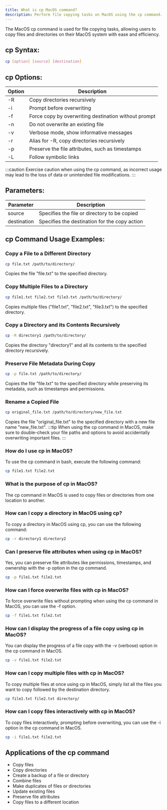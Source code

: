 ```yaml
---
title: What is cp MacOS command?
description: Perform file copying tasks on MacOS using the cp command. Learn how to copy files and directories efficiently on your MacOS system.
---
```


The MacOS cp command is used for file copying tasks, allowing users to copy files and directories on their MacOS system with ease and efficiency.

## cp Syntax:
```bash
cp [option] [source] [destination]
```
## cp Options:
| Option | Description |
|--------|-------------|
| -R     | Copy directories recursively |
| -i     | Prompt before overwriting |
| -f     | Force copy by overwriting destination without prompt |
| -n     | Do not overwrite an existing file |
| -v     | Verbose mode, show informative messages |
| -r     | Alias for -R, copy directories recursively |
| -p     | Preserve the file attributes, such as timestamps |
| -L     | Follow symbolic links |

:::caution
Exercise caution when using the cp command, as incorrect usage may lead to the loss of data or unintended file modifications.
:::

## Parameters:
| Parameter   | Description                                   |
|-------------|-----------------------------------------------|
| source      | Specifies the file or directory to be copied  |
| destination | Specifies the destination for the copy action |
## cp Command Usage Examples:
### Copy a File to a Different Directory
```bash
cp file.txt /path/to/directory/
```
Copies the file "file.txt" to the specified directory.

### Copy Multiple Files to a Directory
```bash
cp file1.txt file2.txt file3.txt /path/to/directory/
```
Copies multiple files ("file1.txt", "file2.txt", "file3.txt") to the specified directory.

### Copy a Directory and its Contents Recursively
```bash
cp -R directory1 /path/to/directory/
```
Copies the directory "directory1" and all its contents to the specified directory recursively.

### Preserve File Metadata During Copy
```bash
cp -p file.txt /path/to/directory/
```
Copies the file "file.txt" to the specified directory while preserving its metadata, such as timestamps and permissions.

### Rename a Copied File
```bash
cp original_file.txt /path/to/directory/new_file.txt
```
Copies the file "original_file.txt" to the specified directory with a new file name "new_file.txt".
:::tip
When using the cp command in MacOS, make sure to double-check your file paths and options to avoid accidentally overwriting important files.
:::

### How do I use cp in MacOS?
To use the cp command in bash, execute the following command:
```bash
cp file1.txt file2.txt
```

### What is the purpose of cp in MacOS?
The cp command in MacOS is used to copy files or directories from one location to another.

### How can I copy a directory in MacOS using cp?
To copy a directory in MacOS using cp, you can use the following command:
```bash
cp -r directory1 directory2
```

### Can I preserve file attributes when using cp in MacOS?
Yes, you can preserve file attributes like permissions, timestamps, and ownership with the -p option in the cp command. 
```bash
cp -p file1.txt file2.txt
```

### How can I force overwrite files with cp in MacOS?
To force overwrite files without prompting when using the cp command in MacOS, you can use the -f option.
```bash
cp -f file1.txt file2.txt
```

### How can I display the progress of a file copy using cp in MacOS?
You can display the progress of a file copy with the -v (verbose) option in the cp command in MacOS.
```bash
cp -v file1.txt file2.txt
```

### How can I copy multiple files with cp in MacOS?
To copy multiple files at once using cp in MacOS, simply list all the files you want to copy followed by the destination directory.
```bash
cp file1.txt file2.txt directory/
```

### How can I copy files interactively with cp in MacOS?
To copy files interactively, prompting before overwriting, you can use the -i option in the cp command in MacOS.
```bash
cp -i file1.txt file2.txt
```

## Applications of the cp command

- Copy files
- Copy directories
- Create a backup of a file or directory
- Combine files
- Make duplicates of files or directories
- Update existing files
- Preserve file attributes
- Copy files to a different location